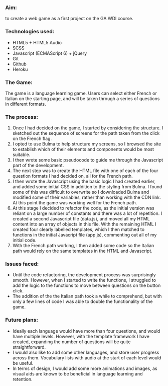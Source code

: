 ### Aim:
to create a web game as a first project on the GA WDI course.

### Technologies used:
* HTML5 + HTML5 Audio
* SCSS
* Javascript (ECMAScript 6) + jQuery
* Git
* Github
* Heroku

### The Game:
The game is a language learning game. Users can select either French or Italian on the starting page, and will be taken through a series of questions in different formats.

### The process:
1. Once I had decided on the game, I started by considering the structure. I sketched out the sequence of screens for the path taken from the click on the French flag.
2. I opted to use Bulma to help structure my screens, so I browsed the site to establish which of their elements and components would be most suitable.
3. I then wrote some basic pseudocode to guide me through the Javascript part of the development.
4. The next step was to create the HTML file with one of each of the four question formats I had decided on, all for the French path.
5. I then wrote the Javascript using the basic logic I had created earlier, and added some initial CSS in addition to the styling from Bulma. I found some of this was difficult to overwrite so I downloaded Bulma and modified some of their variables, rather than working with the CDN link. At this point the game was working well for the French path.
6. At this stage I decided to refactor the code, as the initial version was reliant on a large number of constants and there was a lot of repetition. I created a second Javascript file (data.js), and moved all my HTML content into an array of objects in this file. With the remaining HTML I created four clearly labelled templates, which I then matched to functions in the initial Javacript file (app.js), commenting out all of my initial code.
7. With the French path working, I then added some code so the Italian path would rely on the same templates in the HTML and Javascript.

### Issues faced:
* Until the code refactoring, the development process was surprisingly smooth. However, when I started to write the functions, I struggled to add the logic to the functions to move between questions on the button click.
* The addition of the the Italian path took a while to comprehend, but with only a few lines of code I was able to double the functionality of the game.


### Future plans:
* Ideally each language would have more than four questions, and would have multiple levels. However, with the template framework I have created, expanding the number of questions will be quite straightforward.
* I would also like to add some other languages, and store user progress across them. Vocabulary lists with audio at the start of each level would be useful.
* In terms of design, I would add some more animations and images, as visual aids are known to be beneficial in language learning and retention.
